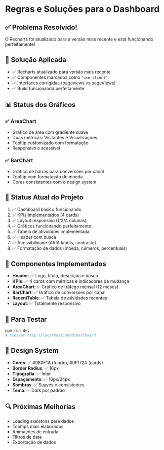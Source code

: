 # Regras e Soluções para o Dashboard

## ✅ Problema Resolvido!
O Recharts foi atualizado para a versão mais recente e está funcionando perfeitamente!

## 🔧 Solução Aplicada
- ✅ Recharts atualizado para versão mais recente
- ✅ Componentes marcados como `"use client"`
- ✅ Interfaces corrigidas (pageviews vs pageViews)
- ✅ Build funcionando perfeitamente

## 📊 Status dos Gráficos

### ✅ AreaChart
- Gráfico de área com gradiente suave
- Duas métricas: Visitantes e Visualizações
- Tooltip customizado com formatação
- Responsivo e acessível

### ✅ BarChart
- Gráfico de barras para conversões por canal
- Tooltip com formatação de moeda
- Cores consistentes com o design system

## 🎯 Status Atual do Projeto

1. ✅ Dashboard básico funcionando
2. ✅ KPIs implementados (4 cards)
3. ✅ Layout responsivo (1/2/4 colunas)
4. ✅ Gráficos funcionando perfeitamente
5. ✅ Tabela de atividades implementada
6. ✅ Header com busca
7. ✅ Acessibilidade (ARIA labels, contraste)
8. ✅ Formatação de dados (moeda, números, percentuais)

## 📱 Componentes Implementados

- **Header**: ✅ Logo, título, descrição e busca
- **KPIs**: ✅ 4 cards com métricas e indicadores de mudança
- **AreaChart**: ✅ Gráfico de tráfego mensal (12 meses)
- **BarChart**: ✅ Gráfico de conversões por canal
- **RecentTable**: ✅ Tabela de atividades recentes
- **Layout**: ✅ Totalmente responsivo

## 🚀 Para Testar

```bash
npm run dev
# Acessar http://localhost:3000/dashboard
```

## 🎨 Design System

- **Cores**: ✅ #0B0F1A (fundo), #0F172A (cards)
- **Border Radius**: ✅ 16px
- **Tipografia**: ✅ Inter
- **Espaçamento**: ✅ 16px/24px
- **Sombras**: ✅ Suaves e consistentes
- **Tema**: ✅ Dark por padrão

## 🔍 Próximas Melhorias

- Loading skeletons para dados
- Tooltips mais elaborados
- Animações de entrada
- Filtros de data
- Exportação de dados